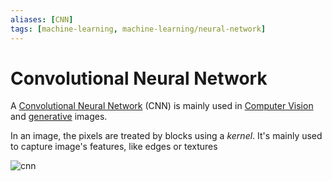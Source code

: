 ```yaml
---
aliases: [CNN]
tags: [machine-learning, machine-learning/neural-network]
---
```


# Convolutional Neural Network

A [Convolutional Neural Network](https://en.wikipedia.org/wiki/Convolutional_neural_network) (CNN) is mainly used in [Computer Vision](/engineering/machine-learning/applications/computer-vision.md) and [generative](/engineering/machine-learning/applications/generative-ai.md) images.

In an image, the pixels are treated by blocks using a *kernel*. It's mainly used to capture image's features, like edges or textures

![cnn](/engineering/machine-learning/assets/cnn.png)